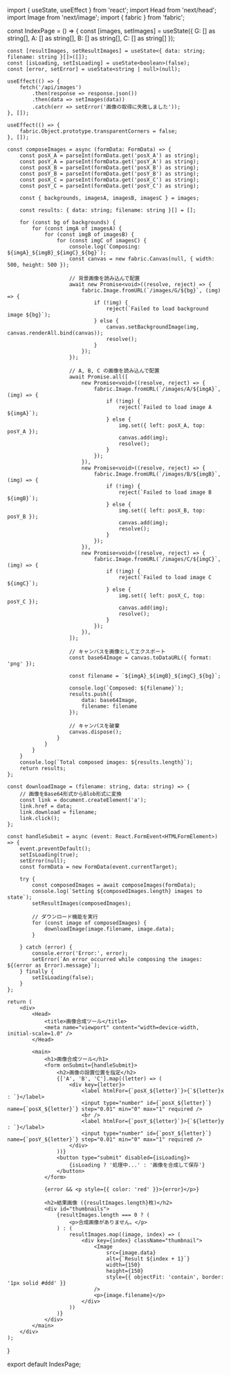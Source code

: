 import { useState, useEffect } from 'react';
import Head from 'next/head';
import Image from 'next/image';
import { fabric } from 'fabric';

const IndexPage = () => {
    const [images, setImages] = useState({
        G: [] as string[],
        A: [] as string[],
        B: [] as string[],
        C: [] as string[]
    });

    const [resultImages, setResultImages] = useState<{ data: string; filename: string }[]>([]);
    const [isLoading, setIsLoading] = useState<boolean>(false);
    const [error, setError] = useState<string | null>(null);

    useEffect(() => {
        fetch('/api/images')
            .then(response => response.json())
            .then(data => setImages(data))
            .catch(err => setError('画像の取得に失敗しました'));
    }, []);

    useEffect(() => {
        fabric.Object.prototype.transparentCorners = false;
    }, []);

    const composeImages = async (formData: FormData) => {
        const posX_A = parseInt(formData.get('posX_A') as string);
        const posY_A = parseInt(formData.get('posY_A') as string);
        const posX_B = parseInt(formData.get('posX_B') as string);
        const posY_B = parseInt(formData.get('posY_B') as string);
        const posX_C = parseInt(formData.get('posX_C') as string);
        const posY_C = parseInt(formData.get('posY_C') as string);

        const { backgrounds, imagesA, imagesB, imagesC } = images;

        const results: { data: string; filename: string }[] = [];

        for (const bg of backgrounds) {
            for (const imgA of imagesA) {
                for (const imgB of imagesB) {
                    for (const imgC of imagesC) {
                        console.log(`Composing: ${imgA}_${imgB}_${imgC}_${bg}`);
                        const canvas = new fabric.Canvas(null, { width: 500, height: 500 });

                        // 背景画像を読み込んで配置
                        await new Promise<void>((resolve, reject) => {
                            fabric.Image.fromURL(`/images/G/${bg}`, (img) => {
                                if (!img) {
                                    reject(`Failed to load background image ${bg}`);
                                } else {
                                    canvas.setBackgroundImage(img, canvas.renderAll.bind(canvas));
                                    resolve();
                                }
                            });
                        });

                        // A, B, C の画像を読み込んで配置
                        await Promise.all([
                            new Promise<void>((resolve, reject) => {
                                fabric.Image.fromURL(`/images/A/${imgA}`, (img) => {
                                    if (!img) {
                                        reject(`Failed to load image A ${imgA}`);
                                    } else {
                                        img.set({ left: posX_A, top: posY_A });
                                        canvas.add(img);
                                        resolve();
                                    }
                                });
                            }),
                            new Promise<void>((resolve, reject) => {
                                fabric.Image.fromURL(`/images/B/${imgB}`, (img) => {
                                    if (!img) {
                                        reject(`Failed to load image B ${imgB}`);
                                    } else {
                                        img.set({ left: posX_B, top: posY_B });
                                        canvas.add(img);
                                        resolve();
                                    }
                                });
                            }),
                            new Promise<void>((resolve, reject) => {
                                fabric.Image.fromURL(`/images/C/${imgC}`, (img) => {
                                    if (!img) {
                                        reject(`Failed to load image C ${imgC}`);
                                    } else {
                                        img.set({ left: posX_C, top: posY_C });
                                        canvas.add(img);
                                        resolve();
                                    }
                                });
                            }),
                        ]);

                        // キャンバスを画像としてエクスポート
                        const base64Image = canvas.toDataURL({ format: 'png' });

                        const filename = `${imgA}_${imgB}_${imgC}_${bg}`;

                        console.log(`Composed: ${filename}`);
                        results.push({
                            data: base64Image,
                            filename: filename
                        });

                        // キャンバスを破棄
                        canvas.dispose();
                    }
                }
            }
        }
        console.log(`Total composed images: ${results.length}`);
        return results;
    };

    const downloadImage = (filename: string, data: string) => {
        // 画像をBase64形式からBlob形式に変換
        const link = document.createElement('a');
        link.href = data;
        link.download = filename;
        link.click();
    };

    const handleSubmit = async (event: React.FormEvent<HTMLFormElement>) => {
        event.preventDefault();
        setIsLoading(true);
        setError(null);
        const formData = new FormData(event.currentTarget);

        try {
            const composedImages = await composeImages(formData);
            console.log(`Setting ${composedImages.length} images to state`);
            setResultImages(composedImages);

            // ダウンロード機能を実行
            for (const image of composedImages) {
                downloadImage(image.filename, image.data);
            }

        } catch (error) {
            console.error('Error:', error);
            setError(`An error occurred while composing the images: ${(error as Error).message}`);
        } finally {
            setIsLoading(false);
        }
    };

    return (
        <div>
            <Head>
                <title>画像合成ツール</title>
                <meta name="viewport" content="width=device-width, initial-scale=1.0" />
            </Head>

            <main>
                <h1>画像合成ツール</h1>
                <form onSubmit={handleSubmit}>
                    <h2>画像の設置位置を指定</h2>
                    {['A', 'B', 'C'].map((letter) => (
                        <div key={letter}>
                            <label htmlFor={`posX_${letter}`}>{`${letter}x : `}</label>
                            <input type="number" id={`posX_${letter}`} name={`posX_${letter}`} step="0.01" min="0" max="1" required />
                            <br />
                            <label htmlFor={`posY_${letter}`}>{`${letter}y : `}</label>
                            <input type="number" id={`posY_${letter}`} name={`posY_${letter}`} step="0.01" min="0" max="1" required />
                        </div>
                    ))}
                    <button type="submit" disabled={isLoading}>
                        {isLoading ? '処理中...' : '画像を合成して保存'}
                    </button>
                </form>

                {error && <p style={{ color: 'red' }}>{error}</p>}

                <h2>結果画像 ({resultImages.length}枚)</h2>
                <div id="thumbnails">
                    {resultImages.length === 0 ? (
                        <p>合成画像がありません。</p>
                    ) : (
                        resultImages.map((image, index) => (
                            <div key={index} className="thumbnail">
                                <Image
                                    src={image.data}
                                    alt={`Result ${index + 1}`}
                                    width={150}
                                    height={150}
                                    style={{ objectFit: 'contain', border: '1px solid #ddd' }}
                                />
                                <p>{image.filename}</p>
                            </div>
                        ))
                    )}
                </div>
            </main>
        </div>
    );
}

export default IndexPage;
